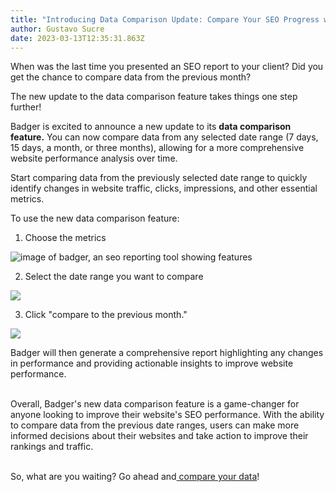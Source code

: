```yaml
---
title: "Introducing Data Comparison Update: Compare Your SEO Progress with Badger"
author: Gustavo Sucre
date: 2023-03-13T12:35:31.863Z
---
```

When was the last time you presented an SEO report to your client? Did you get the chance to compare data from the previous month?

The new update to the data comparison feature takes things one step further!

Badger is excited to announce a new update to its **data comparison feature.** You can now compare data from any selected date range (7 days, 15 days, a month, or three months), allowing for a more comprehensive website performance analysis over time.

Start comparing data from the previously selected date range to quickly identify changes in website traffic, clicks, impressions, and other essential metrics.

To use the new data comparison feature:

1. Choose the metrics  

![image of badger, an seo reporting tool showing features](/img/updates/choose-the-metrics.png)

2. Select the date range you want to compare

![](/img/updates/date-range.png)

3. Click "compare to the previous month."

![](/img/updates/efa84fc1-33f3-4a0a-bbf4-85facf83b431.png)

Badger will then generate a comprehensive report highlighting any changes in performance and providing actionable insights to improve website performance.

\
Overall, Badger's new data comparison feature is a game-changer for anyone looking to improve their website's SEO performance. With the ability to compare data from the previous date ranges, users can make more informed decisions about their websites and take action to improve their rankings and traffic.

\
So, what are you waiting? Go ahead and[ compare your data](https://getbadger.io/)!